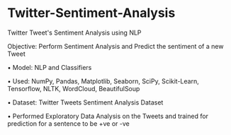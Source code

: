 # Twitter-Sentiment-Analysis
Twitter Tweet's Sentiment Analysis using NLP

Objective: Perform Sentiment Analysis and Predict the sentiment of a new Tweet

• Model: NLP and Classifiers

• Used: NumPy, Pandas, Matplotlib, Seaborn, SciPy, Scikit-Learn, Tensorflow, NLTK, WordCloud, BeautifulSoup

• Dataset: Twitter Tweets Sentiment Analysis Dataset

• Performed Exploratory Data Analysis on the Tweets and trained for prediction for a sentence to be +ve or -ve
